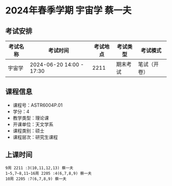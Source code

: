 # 2024年春季学期 宇宙学 蔡一夫




## 考试安排

| 考试名称 | 考试时间 | 考试地点 | 考试类型 | 考试模式 |
| -------- | -------- | -------- | -------- | -------- |
| 宇宙学 | 2024-06-20 14:00 - 17:30 | 2211 | 期末考试 | 笔试（开卷） |





## 课程信息

- 课程号：ASTR6004P.01
- 学分：4
- 教学类型：理论课
- 开课单位：天文学系
- 课程类别：硕士
- 课程层次：研究生课程

## 上课时间

```
9周 2211 :3(10,11,12,13) 蔡一夫
1~5,7~8,11~16周 2205 :4(6,7,8,9) 蔡一夫
10周 2205 :7(6,7,8,9) 蔡一夫
```

